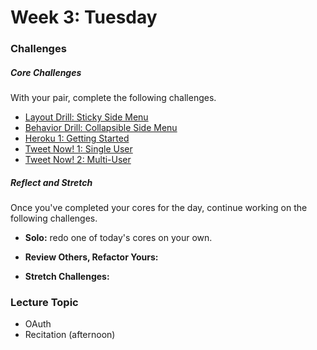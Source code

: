# Week 3: Tuesday

### Challenges

##### Core Challenges
With your pair, complete the following challenges.

- [Layout Drill: Sticky Side Menu]()
- [Behavior Drill: Collapsible Side Menu]()
- [Heroku 1: Getting Started]()
- [Tweet Now! 1: Single User]()
- [Tweet Now! 2: Multi-User]()

##### Reflect and Stretch
Once you've completed your cores for the day, continue working on the following challenges.

- **Solo:** redo one of today's cores on your own.

- **Review Others, Refactor Yours:**

- **Stretch Challenges:**

### Lecture Topic
* OAuth
* Recitation (afternoon)
